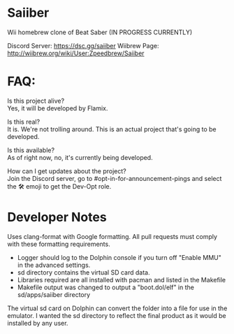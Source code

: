 # Saiiber
Wii homebrew clone of Beat Saber (IN PROGRESS CURRENTLY)

Discord Server: https://dsc.gg/saiiber
Wiibrew Page: http://wiibrew.org/wiki/User:Zpeedbrew/Saiiber

# FAQ:

Is this project alive?<br>
Yes, it will be developed by Flamix.

Is this real?<br>
It is. We're not trolling around. This is an actual project that's going to be developed.

Is this available?<br>
As of right now, no, it's currently being developed.

How can I get updates about the project?<br>
Join the Discord server, go to #opt-in-for-announcement-pings and select the 🛠️ emoji to get the Dev-Opt role.


# Developer Notes
Uses clang-format with Google formatting. All pull requests must comply with these formatting requirements. 

- Logger should log to the Dolphin console if you turn off "Enable MMU" in the advanced settings.
- sd directory contains the virtual SD card data.
- Libraries required are all installed with pacman and listed in the Makefile
- Makefile output was changed to output a "boot.dol/elf" in the sd/apps/saiiber directory

The virtual sd card on Dolphin can convert the folder into a file for use in the emulator. I wanted the sd directory to reflect the final product as it would be installed by any user.
